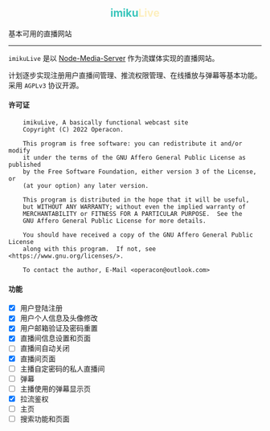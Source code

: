 ## <div style="text-align:center"><b style="color:#39c5bb">imiku</b><b style="color:#fdefbe">Live</b></div>

基本可用的直播网站

---

`imikuLive` 是以 [Node-Media-Server](https://github.com/illuspas/Node-Media-Server) 作为流媒体实现的直播网站。

计划逐步实现注册用户直播间管理、推流权限管理、在线播放与弹幕等基本功能。采用 `AGPLv3` 协议开源。

#### 许可证

```
    imikuLive, A basically functional webcast site
    Copyright (C) 2022 Operacon.

    This program is free software: you can redistribute it and/or modify
    it under the terms of the GNU Affero General Public License as published
    by the Free Software Foundation, either version 3 of the License, or
    (at your option) any later version.

    This program is distributed in the hope that it will be useful,
    but WITHOUT ANY WARRANTY; without even the implied warranty of
    MERCHANTABILITY or FITNESS FOR A PARTICULAR PURPOSE.  See the
    GNU Affero General Public License for more details.

    You should have received a copy of the GNU Affero General Public License
    along with this program.  If not, see <https://www.gnu.org/licenses/>.

    To contact the author, E-Mail <operacon@outlook.com>
```

#### 功能

-   [x] 用户登陆注册
-   [x] 用户个人信息及头像修改
-   [x] 用户邮箱验证及密码重置
-   [x] 直播间信息设置和页面
-   [ ] 直播间自动关闭
-   [x] 直播间页面
-   [ ] 主播自定密码的私人直播间
-   [ ] 弹幕
-   [ ] 主播使用的弹幕显示页
-   [x] 拉流鉴权
-   [ ] 主页
-   [ ] 搜索功能和页面
